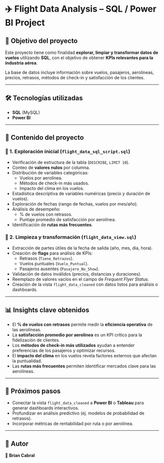 # ✈️ Flight Data Analysis – SQL / Power BI Project  

## 📌 Objetivo del proyecto  
Este proyecto tiene como finalidad **explorar, limpiar y transformar datos de vuelos** utilizando **SQL**, con el objetivo de obtener **KPIs relevantes para la industria aérea**.  

La base de datos incluye información sobre vuelos, pasajeros, aerolíneas, precios, retrasos, métodos de check-in y satisfacción de los clientes.  

---

## 🛠️ Tecnologías utilizadas  
- **SQL** (MySQL)  
- **Power BI**  

---

## 📂 Contenido del proyecto  

### 🔹 1. Exploración inicial (`flight_data_sql_script.sql`)  
- Verificación de estructura de la tabla (`DESCRIBE`, `LIMIT 10`).  
- Conteo de **valores nulos** por columna.  
- Distribución de variables categóricas:  
  - Vuelos por aerolínea.  
  - Métodos de check-in más usados.  
  - Impacto del clima en los vuelos.  
- Estadística descriptiva de variables numéricas (precio y duración de vuelos).  
- Exploración de fechas (rango de fechas, vuelos por mes/año).  
- Análisis de desempeño:  
  - % de vuelos con retrasos.  
  - Puntaje promedio de satisfacción por aerolínea.  
- Identificación de **rutas más frecuentes**.  

### 🔹 2. Limpieza y transformación (`flight_data_view.sql`)  
- Extracción de partes útiles de la fecha de salida (año, mes, día, hora).  
- Creación de **flags** para análisis de KPIs:  
  - Retrasos (`Tiene_Retrazos`).  
  - Vuelos puntuales (`Vuelo_Puntual`).  
  - Pasajeros ausentes (`Pasajero_No_Show`).  
- Validación de datos inválidos (precios, distancias y duraciones).  
- Reemplazo de valores vacíos en el campo de *Frequent Flyer Status*.  
- Creación de la vista `flight_data_cleaned` con datos listos para análisis o dashboards.  

---

## 📊 Insights clave obtenidos  
- El **% de vuelos con retrasos** permite medir la **eficiencia operativa** de las aerolíneas.  
- La **satisfacción promedio por aerolínea** es un KPI crítico para la fidelización de clientes.  
- Los **métodos de check-in más utilizados** ayudan a entender preferencias de los pasajeros y optimizar recursos.  
- El **impacto del clima** en los vuelos revela factores externos que afectan la puntualidad.  
- Las **rutas más frecuentes** permiten identificar mercados clave para las aerolíneas.  

---

## 🚀 Próximos pasos  
- Conectar la vista `flight_data_cleaned` a **Power BI** o **Tableau** para generar dashboards interactivos.  
- Profundizar en análisis predictivo (ej. modelos de probabilidad de retrasos).  
- Incorporar métricas de rentabilidad por ruta o por aerolínea.  

---

## 📌 Autor  
👤 **Brian Cabral**  
